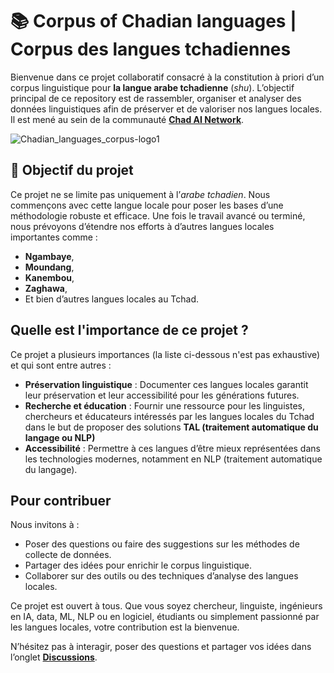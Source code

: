 # 📚 Corpus of Chadian languages | Corpus des langues tchadiennes
Bienvenue dans ce projet collaboratif consacré à la constitution à priori d’un corpus linguistique pour **la langue arabe tchadienne** (_shu_). L’objectif principal de ce repository est de rassembler, organiser et analyser des données linguistiques afin de préserver et de valoriser nos langues locales.  
Il est mené au sein de la communauté **[Chad AI Network](https://github.com/Chad-AI-Network)**. 

![Chadian_languages_corpus-logo1](https://github.com/user-attachments/assets/44dd88c0-c623-476d-8391-298a792749c7)

## 🎯 Objectif du projet  
Ce projet ne se limite pas uniquement à l’_arabe tchadien_. Nous commençons avec cette langue locale pour poser les bases d’une méthodologie robuste et efficace. Une fois le travail avancé ou terminé, nous prévoyons d’étendre nos efforts à d’autres langues locales importantes comme :  
- **Ngambaye**,  
- **Moundang**,  
- **Kanembou**,  
- **Zaghawa**,  
- Et bien d’autres langues locales au Tchad.  

## Quelle est l'importance de ce projet ?
Ce projet a plusieurs importances (la liste ci-dessous n'est pas exhaustive) et qui sont entre autres :
- **Préservation linguistique** : Documenter ces langues locales garantit leur préservation et leur accessibilité pour les générations futures.  
- **Recherche et éducation** : Fournir une ressource pour les linguistes, chercheurs et éducateurs intéressés par les langues locales du Tchad dans le but de proposer des solutions **TAL (traitement automatique du langage ou NLP)**
- **Accessibilité** : Permettre à ces langues d’être mieux représentées dans les technologies modernes, notamment en NLP (traitement automatique du langage).  

## Pour contribuer  
Nous invitons à :  
- Poser des questions ou faire des suggestions sur les méthodes de collecte de données.  
- Partager des idées pour enrichir le corpus linguistique.  
- Collaborer sur des outils ou des techniques d’analyse des langues locales.  

Ce projet est ouvert à tous. Que vous soyez chercheur, linguiste, ingénieurs en IA, data, ML, NLP ou en logiciel, étudiants ou simplement passionné par les langues locales, votre contribution est la bienvenue.  

N’hésitez pas à interagir, poser des questions et partager vos idées dans l’onglet **[Discussions](https://github.com/abdelazizharane/Corpus-Chadian-Arabic/discussions)**.
